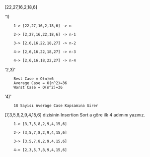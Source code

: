 [22,27,16,2,18,6]

'1)

        1-> [22,27,16,2,18,6] -> n

        2-> [2,27,16,22,18,6] -> n-1

        3-> [2,6,16,22,18,27] -> n-2

        4-> [2,6,16,22,18,27] -> n-3

        4-> [2,6,16,18,22,27] -> n-4



'2,3)'

        Best Case = O(n)=6
        Average Case = O(n^2)=36
        Worst Case = O(n^2)=36


'4)'

        18 Sayısı Average Case Kapsamına Girer



[7,3,5,8,2,9,4,15,6] dizisinin Insertion Sort a göre ilk 4 adımını yazınız.


        1-> [3,7,5,8,2,9,4,15,6]

        2-> [3,5,7,8,2,9,4,15,6]

        3-> [3,5,7,8,2,9,4,15,6]

        4-> [2,3,5,7,8,9,4,15,6]
